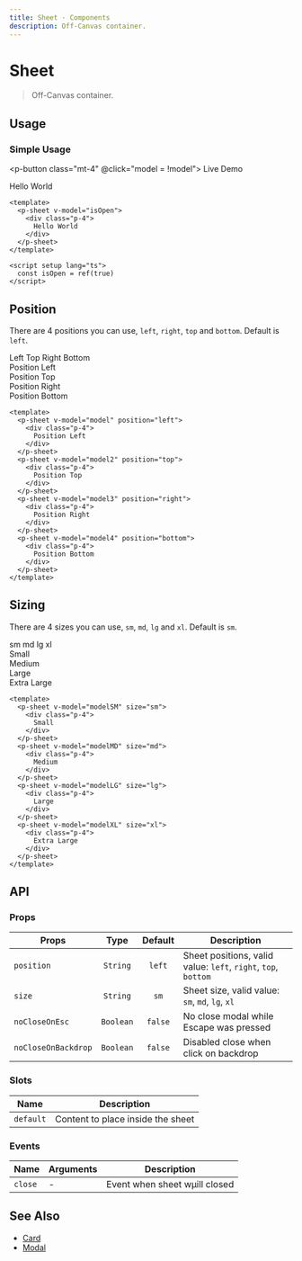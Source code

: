 ```yaml
---
title: Sheet · Components
description: Off-Canvas container.
---
```


<script setup>
  import { ref } from 'vue'
  import pButton from "../button/Button.vue"
  import pSheet from "./Sheet.vue"
  import { vPAspectRatio } from '../aspect-ratio'

  const model  = ref(false)
  const left   = ref(false)
  const right  = ref(false)
  const top    = ref(false)
  const bottom = ref(false)

  const sm = ref(false)
  const md = ref(false)
  const lg = ref(false)
  const xl = ref(false)
</script>

# Sheet

> Off-Canvas container.

## Usage

### Simple Usage

<p-button class="mt-4" @click="model = !model">
  Live Demo
</p-button>

<p-sheet v-model="model" no-backdrop>
  <div class="p-4">
    Hello World
  </div>
</p-sheet>

```vue
<template>
  <p-sheet v-model="isOpen">
    <div class="p-4">
      Hello World
    </div>
  </p-sheet>
</template>

<script setup lang="ts">
  const isOpen = ref(true)
</script>
```

## Position

There are 4 positions you can use, `left`, `right`, `top` and `bottom`. Default is `left`.

<div class="flex space-gap-3">
  <p-button @click="left = true">
    Left
  </p-button>
  <p-button @click="top = true">
    Top
  </p-button>
  <p-button @click="right = true">
    Right
  </p-button>
  <p-button @click="bottom = true">
    Bottom
  </p-button>
</div>

<p-sheet v-model="left" position="left">
  <div class="p-4">
    Position Left
  </div>
</p-sheet>
<p-sheet v-model="top" position="top">
  <div class="p-4">
    Position Top
  </div>
</p-sheet>
<p-sheet v-model="right" position="right">
  <div class="p-4">
    Position Right
  </div>
</p-sheet>
<p-sheet v-model="bottom" position="bottom">
  <div class="p-4">
    Position Bottom
  </div>
</p-sheet>

```vue
<template>
  <p-sheet v-model="model" position="left">
    <div class="p-4">
      Position Left
    </div>
  </p-sheet>
  <p-sheet v-model="model2" position="top">
    <div class="p-4">
      Position Top
    </div>
  </p-sheet>
  <p-sheet v-model="model3" position="right">
    <div class="p-4">
      Position Right
    </div>
  </p-sheet>
  <p-sheet v-model="model4" position="bottom">
    <div class="p-4">
      Position Bottom
    </div>
  </p-sheet>
</template>
```

## Sizing

There are 4 sizes you can use, `sm`, `md`, `lg` and `xl`. Default is `sm`.

<div class="flex space-gap-3">
  <p-button @click="sm = true">
    sm
  </p-button>
  <p-button @click="md = true">
    md
  </p-button>
  <p-button @click="lg = true">
    lg
  </p-button>
  <p-button @click="xl = true">
    xl
  </p-button>
</div>

<p-sheet v-model="sm" size="sm">
  <div class="p-4">
    Small
  </div>
</p-sheet>
<p-sheet v-model="md" size="md">
  <div class="p-4">
    Medium
  </div>
</p-sheet>
<p-sheet v-model="lg" size="lg">
  <div class="p-4">
    Large
  </div>
</p-sheet>
<p-sheet v-model="xl" size="xl">
  <div class="p-4">
    Extra Large
  </div>
</p-sheet>

```vue
<template>
  <p-sheet v-model="modelSM" size="sm">
    <div class="p-4">
      Small
    </div>
  </p-sheet>
  <p-sheet v-model="modelMD" size="md">
    <div class="p-4">
      Medium
    </div>
  </p-sheet>
  <p-sheet v-model="modelLG" size="lg">
    <div class="p-4">
      Large
    </div>
  </p-sheet>
  <p-sheet v-model="modelXL" size="xl">
    <div class="p-4">
      Extra Large
    </div>
  </p-sheet>
</template>
```

## API

### Props

| Props               |   Type    | Default | Description                                                    |
|---------------------|:---------:|:-------:|----------------------------------------------------------------|
| `position`          | `String`  | `left`  | Sheet positions, valid value: `left`, `right`, `top`, `bottom` |
| `size`              | `String`  |  `sm`   | Sheet size, valid value: `sm`, `md`, `lg`, `xl`                |
| `noCloseOnEsc`      | `Boolean` | `false` | No close modal while Escape was pressed                        |
| `noCloseOnBackdrop` | `Boolean` | `false` | Disabled close when click on backdrop                          |

### Slots

| Name      | Description                       |
|-----------|-----------------------------------|
| `default` | Content to place inside the sheet |

### Events

| Name    | Arguments | Description                   |
|---------|-----------|-------------------------------|
| `close` | -         | Event when sheet wµill closed |

## See Also

- [Card](/components/card/)
- [Modal](/components/modal/)
